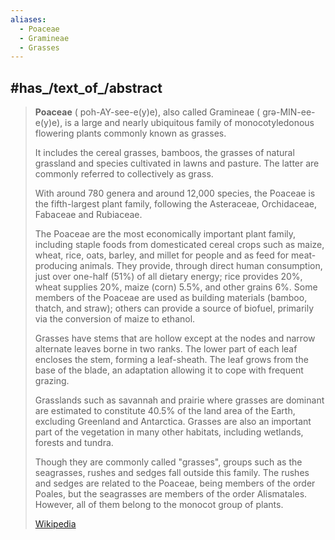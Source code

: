 ```yaml
---
aliases:
  - Poaceae
  - Gramineae
  - Grasses
---
```


## #has_/text_of_/abstract 

> **Poaceae** ( poh-AY-see-e(y)e), also called Gramineae ( grə-MIN-ee-e(y)e), 
> is a large and nearly ubiquitous family of monocotyledonous flowering plants 
> commonly known as grasses. 
> 
> It includes the cereal grasses, bamboos, the grasses of natural grassland 
> and species cultivated in lawns and pasture. 
> The latter are commonly referred to collectively as grass.
>
> With around 780 genera and around 12,000 species, 
> the Poaceae is the fifth-largest plant family, following the 
> Asteraceae, Orchidaceae, Fabaceae and Rubiaceae.
>
> The Poaceae are the most economically important plant family, including staple foods from domesticated cereal crops such as maize, wheat, rice, oats, barley, and millet for people and as feed for meat-producing animals. They provide, through direct human consumption, just over one-half (51%) of all dietary energy; rice provides 20%, wheat supplies 20%, maize (corn) 5.5%, and other grains 6%. Some members of the Poaceae are used as building materials (bamboo, thatch, and straw); others can provide a source of biofuel, primarily via the conversion of maize to ethanol.
>
> Grasses have stems that are hollow except at the nodes and narrow alternate leaves borne in two ranks. The lower part of each leaf encloses the stem, forming a leaf-sheath. The leaf grows from the base of the blade, an adaptation allowing it to cope with frequent grazing.
>
> Grasslands such as savannah and prairie where grasses are dominant are estimated to constitute 40.5% of the land area of the Earth, excluding Greenland and Antarctica. Grasses are also an important part of the vegetation in many other habitats, including wetlands, forests and tundra.
>
> Though they are commonly called "grasses", groups such as the seagrasses, rushes and sedges fall outside this family. The rushes and sedges are related to the Poaceae, being members of the order Poales, but the seagrasses are members of the order Alismatales. However, all of them belong to the monocot group of plants.
>
> [Wikipedia](https://en.wikipedia.org/wiki/Poaceae) 


